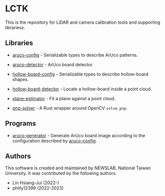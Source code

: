 # LCTK

This is the repository for LiDAR and camera calibration tools and
supporting librariesx.

## Libraries

- [aruco-config](rust-lib/aruco-config/README.md) - Serializable types
  to describe ArUco patterns.

- [aruco-detector](rust-lib/aruco-detector/README.md) - ArUco board
  detector.

- [hollow-board-config](rust-lib/hollow-board-config/README.md) -
  Serializable types to describe hollow-board shapes.

- [hollow-board-detector](rust-lib/hollow-board-detector/README.md) -
  Locate a hollow-board inside a point cloud.

- [plane-estimator](rust-lib/plane-estimator/README.md) - Fit a plane
  against a point cloud.

- [pnp-solver](rust-lib/pnp-solver/README.md) - A Rust wrapper around
  OpenCV `solve_pnp`.

## Programs

- [aruco-generator](rust-bin/aruco-generator/README.md) - Generate
  ArUco board image according to the configuration described by
  [aruco-config](rust-lib/aruco-config/README.md).


## Authors

This software is created and maintained by NEWSLAB, National Taiwan
University. It was contributed by the following authors.

- Lin Hsiang-Jui (2022-)
- philly12399 (2022-2023)
